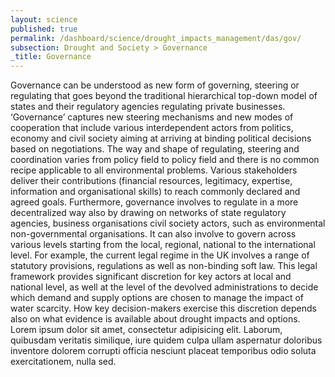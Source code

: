 ```yaml
---
layout: science
published: true
permalink: /dashboard/science/drought_impacts_management/das/gov/
subsection: Drought and Society > Governance
_title: Governance
---
```


Governance can be understood as new form of governing, steering or regulating that goes beyond the traditional hierarchical top-down model of states and their regulatory agencies regulating private businesses. ‘Governance’ captures new steering mechanisms and new modes of cooperation that include various interdependent actors from politics, economy and civil society aiming at arriving at binding political decisions based on negotiations. The way and shape of regulating, steering and coordination varies from policy field to policy field and there is no common recipe applicable to all environmental problems. Various stakeholders deliver their contributions (financial resources, legitimacy, expertise, information and organisational skills) to reach commonly declared and agreed goals. Furthermore, governance involves to regulate in a more decentralized way also by drawing on networks of state regulatory agencies, business organisations civil society actors, such as environmental non-governmental organisations. It can also involve to govern across various levels starting from the local, regional, national to the international level. For example, the current legal regime in the UK involves a range of statutory provisions, regulations as well as non-binding soft law. This legal framework provides significant discretion for key actors at local and national level, as well at the level of the devolved administrations to decide which demand and supply options are chosen to manage the impact of water scarcity. How key decision-makers exercise this discretion depends also on what evidence is available about drought impacts and options.
Lorem ipsum dolor sit amet, consectetur adipisicing elit. Laborum, quibusdam veritatis similique, iure quidem culpa ullam aspernatur doloribus inventore dolorem corrupti officia nesciunt placeat temporibus odio soluta exercitationem, nulla sed.
